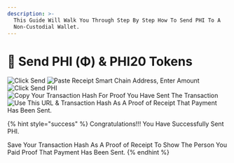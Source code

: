 ```yaml
---
description: >-
  This Guide Will Walk You Through Step By Step How To Send PHI To A
  Non-Custodial Wallet.
---
```


# 💸 Send PHI (Φ) & PHI20 Tokens

![Click Send](../../../.gitbook/assets/IMG\_5273.jpg) ![Paste Receipt Smart Chain Address, Enter Amount ](../../../.gitbook/assets/IMG\_5274.jpg) ![Click Send PHI](../../../.gitbook/assets/IMG\_5276.jpg) ![Copy Your Transaction Hash For Proof You Have Sent The Transaction ](../../../.gitbook/assets/IMG\_5277.jpg) ![Use This URL & Transaction Hash As A Proof of Receipt That Payment Has Been Sent. ](../../../.gitbook/assets/IMG\_5278.jpg)

{% hint style="success" %}
Congratulations!!! You Have Successfully Sent PHI.&#x20;

Save Your Transaction Hash As A Proof of Receipt To Show The Person You Paid Proof That Payment Has Been Sent.&#x20;
{% endhint %}
